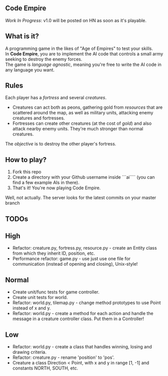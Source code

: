 Code Empire
-----------
*Work In Progress*: v1.0 will be posted on HN as soon as it's playable.<br>

## What is it?
A programming game in the likes of "Age of Empires" to test your skills.<br>
In **Code Empire**, you are to implement the AI code that controls a small army seeking to destroy the enemy forces.<br>
The game is *language agnostic*, meaning you're free to write the AI code in any language you want.

## Rules
Each player has a *fortress* and several *creatures*.<br>
* Creatures can act both as peons, gathering gold from *resources* that are scattered around the map, as well as military units, attacking enemy creatures and fortresses.<br>
* Fortresses can create other creatures (at the cost of *gold*) and also attack nearby enemy units. They're much stronger than normal creatures.

The *objective* is to destroy the other player's fortress.

## How to play?
1. Fork this repo
2. Create a directory with your Github username inside ```ai```` (you can find a few example AIs in there).
3. That's it! You're now playing Code Empire.

Well, not actually. The server looks for the latest commits on your master branch


TODOs
-----
## High
- Refactor: creature.py, fortress.py, resource.py - create an Entity class from which they inherit ID, position, etc.
- Performance refactor: game.py - use just use one file for communication (instead of opening and closing), Unix-style!
## Normal
- Create unit/func tests for game controller.
- Create unit tests for world.
- Refactor: world.py, tilemap.py - change method prototypes to use Point instead of x and y.
- Refactor: world.py - create a method for each action and handle the message in a creature controller class. Put them in a Controller!
## Low
- Refactor: world.py - create a class that handles winning, losing and drawing criteria.
- Refactor: creature.py - rename 'position' to 'pos'.
- Creature a class Direction < Point, with x and y in range [1, -1] and constants NORTH, SOUTH, etc.

